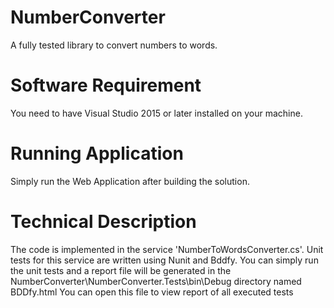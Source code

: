 # NumberConverter
A fully tested library to convert numbers to words. 

# Software Requirement
You need to have Visual Studio 2015 or later installed on your machine.

# Running Application
Simply run the Web Application after building the solution.

# Technical Description
The code is implemented in the service 'NumberToWordsConverter.cs'. Unit tests for this service are written using Nunit and Bddfy. 
You can simply run the unit tests and a report file will be generated in the NumberConverter\NumberConverter.Tests\bin\Debug directory named BDDfy.html
You can open this file to view report of all executed tests 
